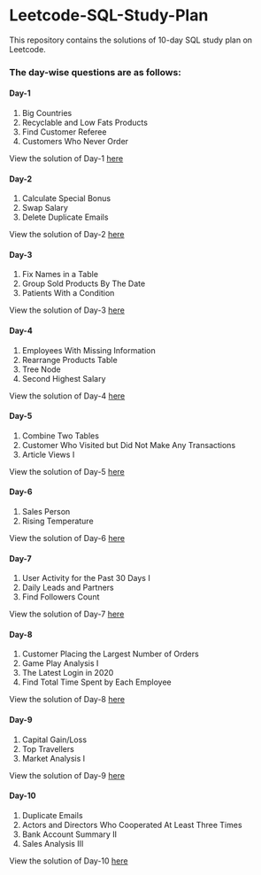 # Leetcode-SQL-Study-Plan
This repository contains the solutions of 10-day SQL study plan on Leetcode.

### The day-wise questions are as follows:

#### Day-1
1) Big Countries
2) Recyclable and Low Fats Products
3) Find Customer Referee
4) Customers Who Never Order

View the solution of Day-1 [here](https://github.com/rushalijain06/Leetcode-SQL-Study-Plan/blob/main/Day-1)

#### Day-2
1) Calculate Special Bonus
2) Swap Salary
3) Delete Duplicate Emails

View the solution of Day-2 [here](https://github.com/rushalijain06/Leetcode-SQL-Study-Plan/blob/main/Day-2)

#### Day-3
1) Fix Names in a Table
2) Group Sold Products By The Date
3) Patients With a Condition

View the solution of Day-3 [here](https://github.com/rushalijain06/Leetcode-SQL-Study-Plan/blob/main/Day-3)

#### Day-4
1) Employees With Missing Information
2) Rearrange Products Table
3) Tree Node
4) Second Highest Salary

View the solution of Day-4 [here](https://github.com/rushalijain06/Leetcode-SQL-Study-Plan/blob/main/Day-4)

#### Day-5
1) Combine Two Tables
2) Customer Who Visited but Did Not Make Any Transactions
3) Article Views I

View the solution of Day-5 [here](https://github.com/rushalijain06/Leetcode-SQL-Study-Plan/blob/main/Day-5)

#### Day-6
1) Sales Person
2) Rising Temperature

View the solution of Day-6 [here](https://github.com/rushalijain06/Leetcode-SQL-Study-Plan/blob/main/Day-6)

#### Day-7
1) User Activity for the Past 30 Days I
2) Daily Leads and Partners
3) Find Followers Count

View the solution of Day-7 [here](https://github.com/rushalijain06/Leetcode-SQL-Study-Plan/blob/main/Day-7)

#### Day-8
1) Customer Placing the Largest Number of Orders
2) Game Play Analysis I
3) The Latest Login in 2020
4) Find Total Time Spent by Each Employee

View the solution of Day-8 [here](https://github.com/rushalijain06/Leetcode-SQL-Study-Plan/blob/main/Day-8)

#### Day-9
1) Capital Gain/Loss
2) Top Travellers
3) Market Analysis I

View the solution of Day-9 [here](https://github.com/rushalijain06/Leetcode-SQL-Study-Plan/blob/main/Day-9)

#### Day-10
1) Duplicate Emails
2) Actors and Directors Who Cooperated At Least Three Times
3) Bank Account Summary II
4) Sales Analysis III

View the solution of Day-10 [here](https://github.com/rushalijain06/Leetcode-SQL-Study-Plan/blob/main/Day-10)

